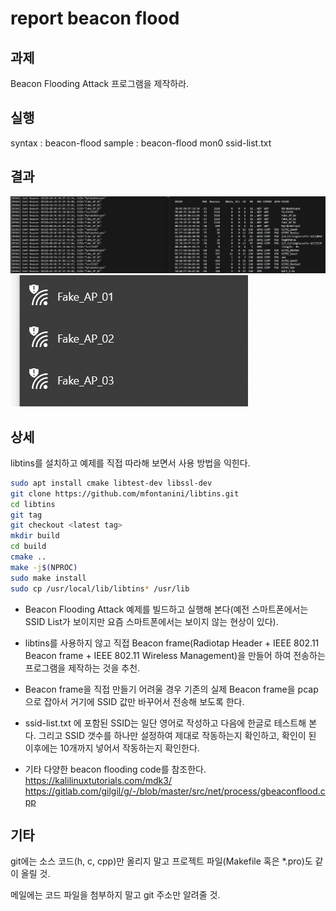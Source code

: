 # report beacon flood
## 과제
Beacon Flooding Attack 프로그램을 제작하라.

## 실행
syntax : beacon-flood <interface> <ssid-list-file>
sample : beacon-flood mon0 ssid-list.txt

## 결과
![set](./img/set.png)
![show](./img/show.png)

## 상세
libtins를 설치하고 예제를 직접 따라해 보면서 사용 방법을 익힌다.
```sh
sudo apt install cmake libtest-dev libssl-dev
git clone https://github.com/mfontanini/libtins.git
cd libtins
git tag
git checkout <latest tag>
mkdir build
cd build
cmake ..
make -j$(NPROC)
sudo make install
sudo cp /usr/local/lib/libtins* /usr/lib
```
- Beacon Flooding Attack 예제를 빌드하고 실행해 본다(예전 스마트폰에서는 SSID List가 보이지만 요즘 스마트폰에서는 보이지 않는 현상이 있다).

- libtins를 사용하지 않고 직접 Beacon frame(Radiotap Header + IEEE 802.11 Beacon frame + IEEE 802.11 Wireless Management)을 만들어 하여 전송하는 프로그램을 제작하는 것을 추천.

- Beacon frame을 직접 만들기 어려울 경우 기존의 실제 Beacon frame을 pcap으로 잡아서 거기에 SSID 값만 바꾸어서 전송해 보도록 한다.

- ssid-list.txt 에 포함된 SSID는 일단 영어로 작성하고 다음에 한글로 테스트해 본다. 그리고 SSID 갯수를 하나만 설정하여 제대로 작동하는지 확인하고, 확인이 된 이후에는 10개까지 넣어서 작동하는지 확인한다.

- 기타 다양한 beacon flooding code를 참조한다.
https://kalilinuxtutorials.com/mdk3/
https://gitlab.com/gilgil/g/-/blob/master/src/net/process/gbeaconflood.cpp

## 기타
git에는 소스 코드(h, c, cpp)만 올리지 말고 프로젝트 파일(Makefile 혹은 *.pro)도 같이 올릴 것.

메일에는 코드 파일을 첨부하지 말고 git 주소만 알려줄 것.
